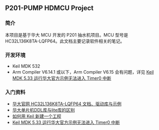 ## P201-PUMP HDMCU Project

### 简介

本项目是基于华大 MCU 开发的 P201 抽水机项目。MCU 型号是 HC32L136K8TA-LQFP64。此文档主要记录软件相关的笔记。

### 开发环境

* Keil MDK 532
* Arm Compiler V6.14.1 或以下，Arm Compiler V6.15 会有问题，详见 [Keil MDK 5.33 运行华大官方示例无法进入 Timer0 中断](https://blog.csdn.net/heray1990/article/details/113838794)

### 入门资料

* [华大官网 HC32L136K8TA-LQFP64 文档、驱动库与示例](https://www.hdsc.com.cn/Category82-1404)
* [华大单片机DDL库与lite库的区别](https://blog.csdn.net/willOkay/article/details/106535809)
* [如何用 Keil 新建一个工程](https://blog.csdn.net/willOkay/article/details/106533167)
* [Keil MDK 5.33 运行华大官方示例无法进入 Timer0 中断](https://blog.csdn.net/heray1990/article/details/113838794)

